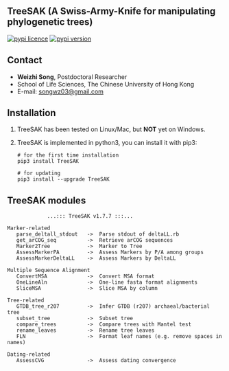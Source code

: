 
## TreeSAK (A Swiss-Army-Knife for manipulating phylogenetic trees)

[![pypi licence ](https://img.shields.io/pypi/l/TreeSAK.svg)](https://opensource.org/licenses/gpl-3.0.html)
[![pypi version ](https://img.shields.io/pypi/v/TreeSAK.svg)](https://pypi.python.org/pypi/TreeSAK) 

Contact
---

+ **Weizhi Song**, Postdoctoral Researcher
+ School of Life Sciences, The Chinese University of Hong Kong
+ E-mail: songwz03@gmail.com

    
Installation
---

1. TreeSAK has been tested on Linux/Mac, but **NOT** yet on Windows.

1. TreeSAK is implemented in python3, you can install it with pip3:

       # for the first time installation
       pip3 install TreeSAK
      
       # for updating
       pip3 install --upgrade TreeSAK

TreeSAK modules
---

                 ...::: TreeSAK v1.7.7 :::...

    Marker-related
       parse_deltall_stdout   ->  Parse stdout of deltaLL.rb
       get_arCOG_seq          ->  Retrieve arCOG sequences
       Marker2Tree            ->  Marker to Tree
       AssessMarkerPA         ->  Assess Markers by P/A among groups
       AssessMarkerDeltaLL    ->  Assess Markers by DeltaLL
    
    Multiple Sequence Alignment
       ConvertMSA             ->  Convert MSA format
       OneLineAln             ->  One-line fasta format alignments
       SliceMSA               ->  Slice MSA by column 
    
    Tree-related
       GTDB_tree_r207         ->  Infer GTDB (r207) archaeal/bacterial tree
       subset_tree            ->  Subset tree
       compare_trees          ->  Compare trees with Mantel test
       rename_leaves          ->  Rename tree leaves
       FLN                    ->  Format leaf names (e.g. remove spaces in names)
    
    Dating-related
       AssessCVG              ->  Assess dating convergence
